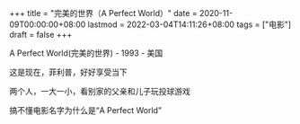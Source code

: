 +++
title = "完美的世界（A Perfect World）"
date = 2020-11-09T00:00:00+08:00
lastmod = 2022-03-04T14:11:26+08:00
tags = ["电影"]
draft = false
+++

A Perfect World(完美的世界) - 1993 - 美国

这是现在，菲利普，好好享受当下

两个人，一大一小，看别家的父亲和儿子玩投球游戏

搞不懂电影名字为什么是“A Perfect World”